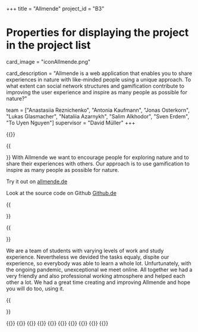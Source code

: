 +++
title = "Allmende"
project_id = "B3"

# Properties for displaying the project in the project list
card_image = "iconAllmende.png"

card_description = "Allmende is a web application that enables you to share experiences in nature with like-minded people using a unique approach. To what extent can social network structures and gamification contribute to improving the user experience and inspire as many people as possible for nature?"


team = ["Anastasiia Reznichenko", "Antonia Kaufmann", "Jonas Osterkorn", "Lukas Glasmacher", "Nataliia Azarnykh", "Salim Alkhodor", "Sven Erdem", "To Uyen Nguyen"]
supervisor = "David Müller"
+++

{{<mediathek id="b0f27f012f6956609ecccd5cd8762316">}}

{{<section title="Our Goal">}}
With Allmende we want to encourage people for exploring nature and to share their experiences with others. Our approach is to use gamification to inspire as many people as possible for nature.

Try it out on [allmende.de](http://generic-sauce.de:5000/login)

Look at the source code on Github  [Github.de](https://github.com/allmende-app/frontend)




{{</section>}}

{{<section title="The Team">}}

We are a team of students with varying levels of work and study experience. Nevertheless we devided the tasks equaly, dispite our experience, so everybody was able to learn a whole lot. Unfurtunately, with the ongoing pandemic, unexceptional we meet online. All together we had a very friendly and also professional working atmosphere and helped each other a lot. We had a great time creating and improving Allmende and hope you will do too, using it.

{{</section >}}

{{<gallery>}}
{{<team-member image="Anastasiia.jpg" name="Anastasiia">}}
{{<team-member image="Antonia.jpg" name="Antonia">}}
{{<team-member image="Jonas.jpg" name="Jonas">}}
{{<team-member image="Lukas.jpg" name="Lukas">}}
{{<team-member image="Nataliia.jpg" name="Nataliia">}}
{{<team-member image="Salim.JPG" name="Salim">}}
{{<team-member image="Sven.jpg" name="Sven">}}
{{<team-member image="Uyen.jpg" name="To Uyen">}}
{{</gallery>}}
